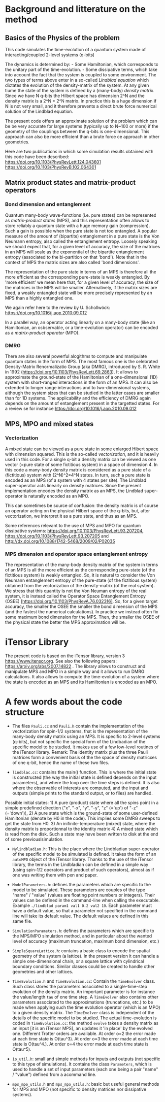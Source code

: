
# Background and litterature on the method

## Basics of the Physics of the problem

This code simulates the time-evolution of a quantum system made of interacting/coupled  2-level systems (q-bits)

The dynamics is determined by:
    - Some Hamiltonian, which corresponds to the unitary part of the time-evolution.
    - Some dissipative terms, which take into account the fact that the system is coupled to some environment.
The two types of terms above enter in a so-called *Lindblad equation* which dictates the evolution of the density-matrix of the system.
At any given tiume the state of the system is defined by a (many-body) *density matrix*. Since we have N q-bits the Hilbert space has dimension 2^N and the density matrix is a 2^N * 2^N matrix. In practice this is a huge dimension if N is not very small, and it therefore prevents a direct brute force numerical solution of the Lindblad equation.

The present code offers an approximate solution of the problem which can be  be very accurate for large systems (typically up to N~100 or more) if the geometry of the couplings between the q-bits is one-dimensional. This approach can also be more efficient than a brute force ce approach in other geometries.

Here are two publications in which some simulation results obtained with this code have been described:
https://doi.org/10.1103/PhysRevLett.124.043601
https://doi.org/10.1103/PhysRevB.102.064301

## Matrix product states and matrix-product operators


### Bond dimension and entanglement
Quantum many-body wave-functions (i.e. pure states) can be represented as *matrix-product states* (MPS), and this representation often allows to store reliably a quantum state with a huge memory gain (compression). Such a gain is possible when the pure state is not too entangled. A popular measure of the amount of (bipartite) entanglement in a pure state is the Von Neumann  entropy, also called the entanglement entropy.
Loosely speaking we should expect that, for a given level of accuracy, the size of the matrices in an MPS will scale as the exponential of the bipartite entanglement entropy (associated to the bi-partition on that 'bond'). Note that in the context of MPS the matrix sizes are also called 'bond dimensions'.

The representation of the pure state  in terms of an MPS is therefore all the more efficient as the corresponding pure-state is weakly entangled. By 'more efficient' we mean here that, for a given level of accuracy, the size of the matrices in the MPS will be smaller. Alternatively, if the matrix sizes are fixed, a weakly entangled state will be more precisely represented by an MPS than a highly entangled one.

We again refer here to the review by U. Schollwöck: https://doi.org/10.1016/j.aop.2010.09.012

In a parallel way, an operator acting linearly on a many-body state (like an Hamiltonian, an osbservable, or a time-evolution operator) can be encoded as a *matrix-product operator* (MPO).  

### DMRG
There are also several powerful alogithms to compute and manipulate quantum states in the form of MPS. The most famous one is the celebrated Density-Matrix Renormalizatio Group (aka DMRG), introduced by S. R. White in 1992 (https://doi.org/10.1103/PhysRevLett.69.2863). It allows to approximate the ground-state of the Hamiltonian of a one-dimensional (1D) system with short-ranged interactions in the form of an MPS. It can also be extended to longer range interactions and to two-dimensional systems, although the system sizes that can be studied in the latter cases are smaller than for 1D systems. The applicability and the efficiency of DMRG again depends on the amount of entanglement present in the targetted states.
For a review se for instance https://doi.org/10.1016/j.aop.2010.09.012

## MPS, MPO and mixed states

### Vectorization

A mixed state can be viewed as a pure state in some enlarged Hibert space with dimension squared. This is the so-called *vectorization*, and it is heavily used in this code. For a single q-bit a density matrix can  be viewed as one vector (=pure state of some fictitious system) in a space of dimension 4.  In this code a many-body density matrix is considered as a pure state of a (fictitious) system with (2^N)^2=4^N states.  In turn, such a pure state is encoded as an MPS (of a system with 4 states per site).  The Lindblad super-operator acts linearly on density matrices. Since the present implementation encodes the density matrix as an MPS, the Lindblad super-operator is naturally encoded as an MPO.

This can sometimes be source of confusion: the density matrix is of course an operator acting on the physical Hilbert space of the q-bits, but, after vectorization, we interpret it as a pure state, and thus as an MPS. 

Some references relevant to the use of MPS and MPO for quantum dissipative systems: https://doi.org/10.1103/PhysRevLett.93.207204, https://doi.org/10.1103/PhysRevLett.93.207205 and http://dx.doi.org/10.1088/1742-5468/2009/02/P02035


### MPS dimension and operator space entanglement entropy

The representation of the many-body density matrix of the system in terms of an MPS is all the more efficient as the corresponding pure-state (of the fictitious system) is weakly entangled.  So, it is natural to consider the  Von Neumann entanglement entropy of the pure-state (of the fictitious system) obtained from the vectorization of the density-matrix (of the real system). We stress that this quantity is not the Von Neuman entropy of the real system, it is instead called the Operator Space Entanglement Entropy (OSEE) [https://doi.org/10.1103/PhysRevA.76.032316]. So, for a given target accuracy, the smaller the OSEE the smaller the bond dimension of the MPS (and the fastest the numerical calculations). In practice we instead often fix some maximum bond dimension for the MPS. Then,  the  smaller the OSEE of the physical state the better the MPS approximation will be.

# iTensor Library

The present code is based on the iTensor library, version 3 https://www.itensor.org.
See also the following papers: https://arxiv.org/abs/2007.14822 . The library allows to construct and manipulate MPS and MPO in a simple way and it allows to run DMRG calculations. It also allows to compute the time-evolution of a system where the state is encoded as an MPS and its Hamiltonian is encoded as an MPO.

# A few words about the code structure

* The files `Pauli.cc` and `Pauli.h` contain the implementation of the vectorization for spin-1/2 systems, that is the representation of the many-body density matrix using an MPS. It is specific to 2-level systems (q-bits), but not specific the special form of the Lindbadian of the specific model to be studied. It makes use of a few low-level routines of the iTensor library. Remark: The identity matrix plus the three Pauli matrices form a convenient basis of the the space of density matricxes of one q-bit, hence the name of these two files. 

* `lindblac.cc`: contains the main() function. This is where the initial state is constructed (the way the initial state is defined depends on the input parameters), and where the loop over the time steps is defined. It is also where the observable of interests are computed, and the input and outputs (simple prints to the standard output, or to files) are handled.

Possible initial states: 1) A pure (product) state where all the spins point in a simple predefined direction ("x", "-x", "y", "-y", "z" (='up') of "-z" (='down')), 2) A pure state which is the ground-state of some user-defined Hamiltonian (denote by H0 in the code). This implies some DMRG sweeps to get the state from H0. 3) An inifinite-temperature (mixed) state, where the density matrix is proportionnal to the identity matrix 4) A mixed state which is read from the disk. Such a state may have been written to disk at the end of some previouslsimulation.

* `Mylindbladian.h`: This is the place where the Lindbladian super-operator of the specific model to be simulated is defined. It takes the form of an `autoMPO` object of the iTensor library. Thanks to the use of the iTensor library, the terms in the Lindbladian can be defined in a simple way (using spin-1/2 operators and product of such operators), almost as if one was writing them with pen and paper.

* `ModelParameters.h`: defines the parameters which are specific to the model to be simulated. These parameters are couples of the type "name" / "value" (values are floating point numbers or integers). Their values can be defined in the command-line when calling the executable. Example `./lindblad param1 val1 0.2 val2 10`. Each parameter must have a default value, so that a parameter not specified in the command line will take its default value. The default values are defined in this same file.

* `SimulationParameters.h`: defines the parameters which are specific to the MPS/MPO simulation method, and in particular about the wanted level of  accuracy (maximum truncation, maximum bond dimension, etc.)    

* `SimpleSquareLattice.h`: contains a basic class to encode the spatial geometry of the system (a lattice). In the present version it can handle a simple one-dimensional chain, or a square lattice with cylindrical boundary conditions. Similar classes could be created to handle other geometries and other lattices. 

* `TimeEvolution.h` and `TimeEvolution.cc`: Contain the `TimeEvolver` class. Such class stores the parameters associated to a single-time-step evolution of the density matrix. An important parameter is for instance the value/length `tau` of one  time step. A `TimeEvolver` also contains other parameters associated to the approximations (truncations, etc.) to be made when applying such the time evolution operator (which is an MPO) to a given density matrix. The `TimeEvolver` class is independent of the details of the specific model to be studied. The actual time-evolution is coded in `TimeEvolution.cc`: the method `evolve` takes a density matrix as an input [it is an iTensor MPS], an updates it 'in place' by the evolved one. Different Trotter orders are available. At order o=2 the error made at each time state is O(tau^3). At order o=3 the error made at each time state is O(tau^4.). At order o=4 the error made at each time state is O(tau^5).

* `io_util.h`: small and  simple methods for inputs and outputs (not specific to this type of simulations). It contains the class `Parameters`, which is used to handle a set of input parameters (each one being a pair "name" / "value") defined from a acommand line.

* `mps_mpo_utils.h` and `mps_mpo_utils.h`: basic but useful general methods for MPS and MPO (not specific to density matrices nor dissipative systems).
